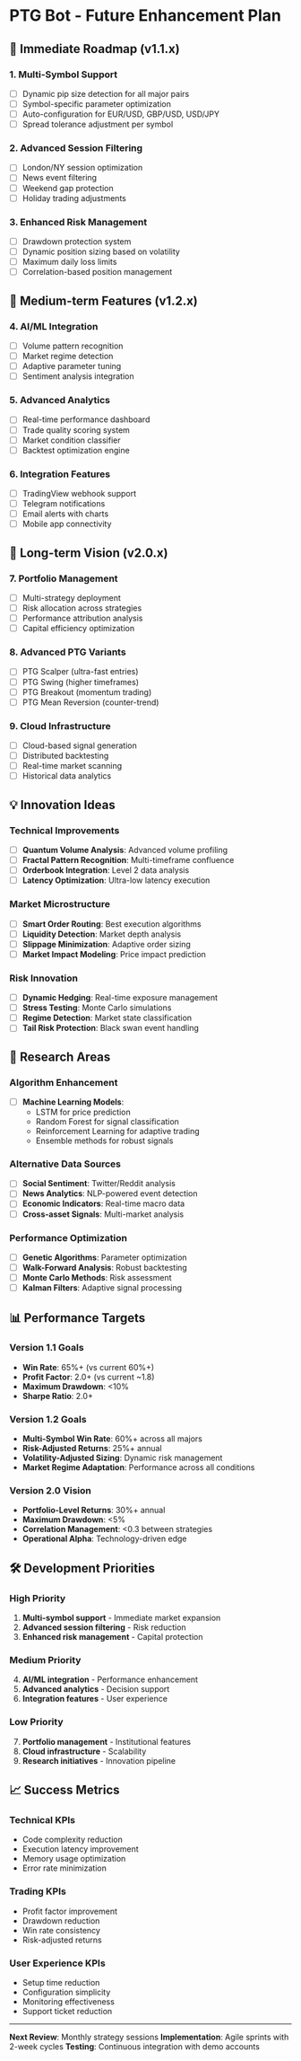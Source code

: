 # PTG Bot - Future Enhancement Plan

## 🎯 **Immediate Roadmap (v1.1.x)**

### **1. Multi-Symbol Support**
- [ ] Dynamic pip size detection for all major pairs
- [ ] Symbol-specific parameter optimization
- [ ] Auto-configuration for EUR/USD, GBP/USD, USD/JPY
- [ ] Spread tolerance adjustment per symbol

### **2. Advanced Session Filtering**
- [ ] London/NY session optimization
- [ ] News event filtering
- [ ] Weekend gap protection
- [ ] Holiday trading adjustments

### **3. Enhanced Risk Management**
- [ ] Drawdown protection system
- [ ] Dynamic position sizing based on volatility
- [ ] Maximum daily loss limits
- [ ] Correlation-based position management

## 🚀 **Medium-term Features (v1.2.x)**

### **4. AI/ML Integration**
- [ ] Volume pattern recognition
- [ ] Market regime detection
- [ ] Adaptive parameter tuning
- [ ] Sentiment analysis integration

### **5. Advanced Analytics**
- [ ] Real-time performance dashboard
- [ ] Trade quality scoring system
- [ ] Market condition classifier
- [ ] Backtest optimization engine

### **6. Integration Features**
- [ ] TradingView webhook support
- [ ] Telegram notifications
- [ ] Email alerts with charts
- [ ] Mobile app connectivity

## 🎪 **Long-term Vision (v2.0.x)**

### **7. Portfolio Management**
- [ ] Multi-strategy deployment
- [ ] Risk allocation across strategies
- [ ] Performance attribution analysis
- [ ] Capital efficiency optimization

### **8. Advanced PTG Variants**
- [ ] PTG Scalper (ultra-fast entries)
- [ ] PTG Swing (higher timeframes)
- [ ] PTG Breakout (momentum trading)
- [ ] PTG Mean Reversion (counter-trend)

### **9. Cloud Infrastructure**
- [ ] Cloud-based signal generation
- [ ] Distributed backtesting
- [ ] Real-time market scanning
- [ ] Historical data analytics

## 💡 **Innovation Ideas**

### **Technical Improvements**
- [ ] **Quantum Volume Analysis**: Advanced volume profiling
- [ ] **Fractal Pattern Recognition**: Multi-timeframe confluence
- [ ] **Orderbook Integration**: Level 2 data analysis
- [ ] **Latency Optimization**: Ultra-low latency execution

### **Market Microstructure**
- [ ] **Smart Order Routing**: Best execution algorithms
- [ ] **Liquidity Detection**: Market depth analysis
- [ ] **Slippage Minimization**: Adaptive order sizing
- [ ] **Market Impact Modeling**: Price impact prediction

### **Risk Innovation**
- [ ] **Dynamic Hedging**: Real-time exposure management
- [ ] **Stress Testing**: Monte Carlo simulations
- [ ] **Regime Detection**: Market state classification
- [ ] **Tail Risk Protection**: Black swan event handling

## 🔬 **Research Areas**

### **Algorithm Enhancement**
- [ ] **Machine Learning Models**: 
  - LSTM for price prediction
  - Random Forest for signal classification
  - Reinforcement Learning for adaptive trading
  - Ensemble methods for robust signals

### **Alternative Data Sources**
- [ ] **Social Sentiment**: Twitter/Reddit analysis
- [ ] **News Analytics**: NLP-powered event detection
- [ ] **Economic Indicators**: Real-time macro data
- [ ] **Cross-asset Signals**: Multi-market analysis

### **Performance Optimization**
- [ ] **Genetic Algorithms**: Parameter optimization
- [ ] **Walk-Forward Analysis**: Robust backtesting
- [ ] **Monte Carlo Methods**: Risk assessment
- [ ] **Kalman Filters**: Adaptive signal processing

## 📊 **Performance Targets**

### **Version 1.1 Goals**
- **Win Rate**: 65%+ (vs current 60%+)
- **Profit Factor**: 2.0+ (vs current ~1.8)
- **Maximum Drawdown**: <10%
- **Sharpe Ratio**: 2.0+

### **Version 1.2 Goals**
- **Multi-Symbol Win Rate**: 60%+ across all majors
- **Risk-Adjusted Returns**: 25%+ annual
- **Volatility-Adjusted Sizing**: Dynamic risk management
- **Market Regime Adaptation**: Performance across all conditions

### **Version 2.0 Vision**
- **Portfolio-Level Returns**: 30%+ annual
- **Maximum Drawdown**: <5%
- **Correlation Management**: <0.3 between strategies
- **Operational Alpha**: Technology-driven edge

## 🛠️ **Development Priorities**

### **High Priority**
1. **Multi-symbol support** - Immediate market expansion
2. **Advanced session filtering** - Risk reduction
3. **Enhanced risk management** - Capital protection

### **Medium Priority**
4. **AI/ML integration** - Performance enhancement
5. **Advanced analytics** - Decision support
6. **Integration features** - User experience

### **Low Priority**
7. **Portfolio management** - Institutional features
8. **Cloud infrastructure** - Scalability
9. **Research initiatives** - Innovation pipeline

## 📈 **Success Metrics**

### **Technical KPIs**
- Code complexity reduction
- Execution latency improvement
- Memory usage optimization
- Error rate minimization

### **Trading KPIs**
- Profit factor improvement
- Drawdown reduction
- Win rate consistency
- Risk-adjusted returns

### **User Experience KPIs**
- Setup time reduction
- Configuration simplicity
- Monitoring effectiveness
- Support ticket reduction

---

**Next Review**: Monthly strategy sessions
**Implementation**: Agile sprints with 2-week cycles
**Testing**: Continuous integration with demo accounts
